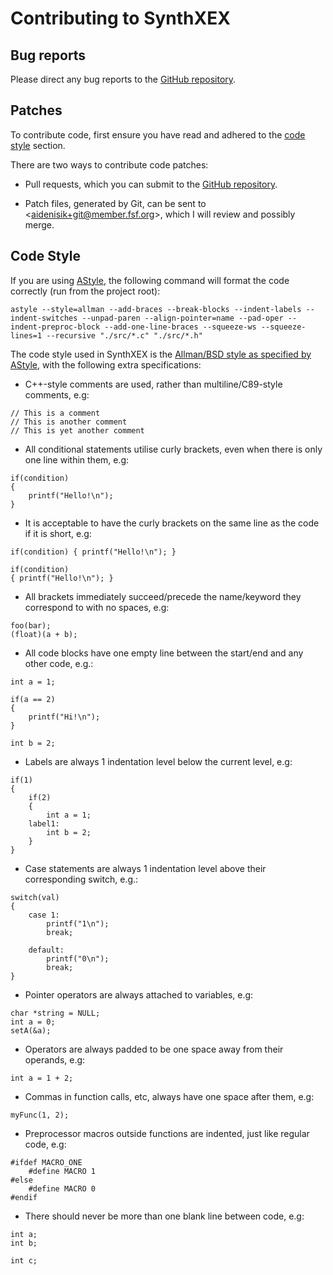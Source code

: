 # Contributing to SynthXEX

## Bug reports
Please direct any bug reports to the [GitHub repository](https://github.com/OpenXeChain/SynthXEX/issues).

## Patches
To contribute code, first ensure you have read and adhered to the [code style](#code-style) section.

There are two ways to contribute code patches:

- Pull requests, which you can submit to the [GitHub repository](https://github.com/OpenXeChain/SynthXEX/pulls).

- Patch files, generated by Git, can be sent to \<aidenisik+git@member.fsf.org\>, which I will review and possibly merge.

## Code Style

If you are using [AStyle](https://astyle.sourceforge.net/), the following command will format the code correctly (run from the project root):
```
astyle --style=allman --add-braces --break-blocks --indent-labels --indent-switches --unpad-paren --align-pointer=name --pad-oper --indent-preproc-block --add-one-line-braces --squeeze-ws --squeeze-lines=1 --recursive "./src/*.c" "./src/*.h"
```

The code style used in SynthXEX is the [Allman/BSD style as specified by AStyle](https://astyle.sourceforge.net/astyle.html#_style=allman), with the following extra specifications:

- C++-style comments are used, rather than multiline/C89-style comments, e.g:
```
// This is a comment
// This is another comment
// This is yet another comment
```

- All conditional statements utilise curly brackets, even when there is only one line within them, e.g:
```
if(condition)
{
    printf("Hello!\n");
}
```

- It is acceptable to have the curly brackets on the same line as the code if it is short, e.g:
```
if(condition) { printf("Hello!\n"); }

if(condition)
{ printf("Hello!\n"); }
```

- All brackets immediately succeed/precede the name/keyword they correspond to with no spaces, e.g:
```
foo(bar);
(float)(a + b);
```

- All code blocks have one empty line between the start/end and any other code, e.g.:
```
int a = 1;

if(a == 2)
{
    printf("Hi!\n");
}

int b = 2;
```

- Labels are always 1 indentation level below the current level, e.g:
```
if(1)
{
    if(2)
    {
        int a = 1;
    label1:
        int b = 2;
    }
}
```

- Case statements are always 1 indentation level above their corresponding switch, e.g.:
```
switch(val)
{
    case 1:
        printf("1\n");
        break;

    default:
        printf("0\n");
        break;
}
```

- Pointer operators are always attached to variables, e.g:
```
char *string = NULL;
int a = 0;
setA(&a);
```

- Operators are always padded to be one space away from their operands, e.g:
```
int a = 1 + 2;
```

- Commas in function calls, etc, always have one space after them, e.g:
```
myFunc(1, 2);
```

- Preprocessor macros outside functions are indented, just like regular code, e.g:
```
#ifdef MACRO_ONE
    #define MACRO 1
#else
    #define MACRO 0
#endif
```

- There should never be more than one blank line between code, e.g:
```
int a;
int b;

int c;
```
